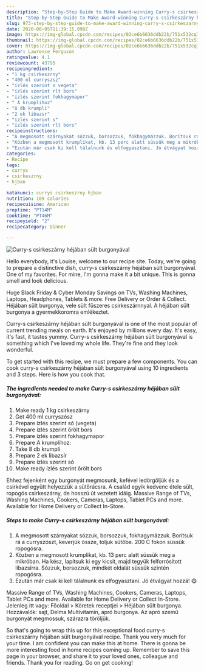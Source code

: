 ```yaml
---
description: "Step-by-Step Guide to Make Award-winning Curry-s csirkeszárny héjában sült burgonyával"
title: "Step-by-Step Guide to Make Award-winning Curry-s csirkeszárny héjában sült burgonyával"
slug: 973-step-by-step-guide-to-make-award-winning-curry-s-csirkeszarny-hejaban-sult-burgonyaval
date: 2020-08-05T11:39:15.898Z
image: https://img-global.cpcdn.com/recipes/02ce6b6636ddb22b/751x532cq70/curry-s-csirkeszarny-hejaban-sult-burgonyaval-recept-foto.jpg
thumbnail: https://img-global.cpcdn.com/recipes/02ce6b6636ddb22b/751x532cq70/curry-s-csirkeszarny-hejaban-sult-burgonyaval-recept-foto.jpg
cover: https://img-global.cpcdn.com/recipes/02ce6b6636ddb22b/751x532cq70/curry-s-csirkeszarny-hejaban-sult-burgonyaval-recept-foto.jpg
author: Lawrence Ferguson
ratingvalue: 4.1
reviewcount: 43795
recipeingredient:
- "1 kg csirkeszrny"
- "400 ml curryszsz"
- "ízlés szerint s vegeta"
- "ízlés szerint rlt bors"
- "ízlés szerint fokhagymapor"
- " A krumplihoz"
- "8 db krumpli"
- "2 ek libazsr"
- "ízlés szerint s"
- "ízlés szerint rlt bors"
recipeinstructions:
- "A megmosott szárnyakat sózzuk, borsozzuk, fokhagymázzuk. Borítsuk rá a curryszószt, keverjük össze, toljuk sütőbe. 200 C fokon süssük ropogósra."
- "Közben a megmosott krumplikat, kb. 13 perc alatt süssük meg a mikróban. Ha kész, lapítsuk ki egy kicsit, majd tegyük felforrósított libazsírra. Sózzuk, borsozzuk, mindkét oldalát süssük szintén ropogósra."
- "Ezután már csak ki kell tálalnunk és elfogyasztani. Jó étvágyat hozzá! 😋"
categories:
- Recipe
tags:
- currys
- csirkeszrny
- hjban

katakunci: currys csirkeszrny hjban 
nutrition: 109 calories
recipecuisine: American
preptime: "PT14M"
cooktime: "PT46M"
recipeyield: "2"
recipecategory: Dinner

---
```



![Curry-s csirkeszárny héjában sült burgonyával](https://img-global.cpcdn.com/recipes/02ce6b6636ddb22b/751x532cq70/curry-s-csirkeszarny-hejaban-sult-burgonyaval-recept-foto.jpg)

Hello everybody, it's Louise, welcome to our recipe site. Today, we're going to prepare a distinctive dish, curry-s csirkeszárny héjában sült burgonyával. One of my favorites. For mine, I'm gonna make it a bit unique. This is gonna smell and look delicious.

Huge Black Friday &amp; Cyber Monday Savings on TVs, Washing Machines, Laptops, Headphones, Tablets &amp; more. Free Delivery or Order &amp; Collect. Héjában sült burgonya, vele sült fűszeres csirkeszárnnyal. A héjában sült burgonya a gyermekkoromra emlékeztet.

Curry-s csirkeszárny héjában sült burgonyával is one of the most popular of current trending meals on earth. It's enjoyed by millions every day. It's easy, it's fast, it tastes yummy. Curry-s csirkeszárny héjában sült burgonyával is something which I've loved my whole life. They're fine and they look wonderful.


To get started with this recipe, we must prepare a few components. You can cook curry-s csirkeszárny héjában sült burgonyával using 10 ingredients and 3 steps. Here is how you cook that.

<!--inarticleads1-->

##### The ingredients needed to make Curry-s csirkeszárny héjában sült burgonyával:

1. Make ready 1 kg csirkeszárny
1. Get 400 ml curryszósz
1. Prepare ízlés szerint só (vegeta)
1. Prepare ízlés szerint őrölt bors
1. Prepare ízlés szerint fokhagymapor
1. Prepare  A krumplihoz:
1. Take 8 db krumpli
1. Prepare 2 ek libazsír
1. Prepare ízlés szerint só
1. Make ready ízlés szerint őrölt bors


Ehhez fejenként egy burgonyát megmosunk, kefével ledörgöljük és a csirkével együtt helyezzük a sütőrácsra. A család egyik kedvenc étele sült, ropogós csirkeszárny, de hosszú út vezetett idáig. Massive Range of TVs, Washing Machines, Cookers, Cameras, Laptops, Tablet PCs and more. Available for Home Delivery or Collect In-Store. 

<!--inarticleads2-->

##### Steps to make Curry-s csirkeszárny héjában sült burgonyával:

1. A megmosott szárnyakat sózzuk, borsozzuk, fokhagymázzuk. Borítsuk rá a curryszószt, keverjük össze, toljuk sütőbe. 200 C fokon süssük ropogósra.
1. Közben a megmosott krumplikat, kb. 13 perc alatt süssük meg a mikróban. Ha kész, lapítsuk ki egy kicsit, majd tegyük felforrósított libazsírra. Sózzuk, borsozzuk, mindkét oldalát süssük szintén ropogósra.
1. Ezután már csak ki kell tálalnunk és elfogyasztani. Jó étvágyat hozzá! 😋


Massive Range of TVs, Washing Machines, Cookers, Cameras, Laptops, Tablet PCs and more. Available for Home Delivery or Collect In-Store. Jelenleg itt vagy: Főoldal &gt; Köretek receptjei &gt; Héjában sült burgonya. Hozzávalók: sajt, Delma Multivitamin, apró burgonya. Az apró szemű burgonyát megmossuk, szárazra töröljük. 

So that's going to wrap this up for this exceptional food curry-s csirkeszárny héjában sült burgonyával recipe. Thank you very much for your time. I am confident you can make this at home. There is gonna be more interesting food in home recipes coming up. Remember to save this page in your browser, and share it to your loved ones, colleague and friends. Thank you for reading. Go on get cooking!
